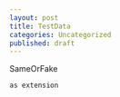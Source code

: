 ```yaml
---
layout: post
title: TestData
categories: Uncategorized
published: draft
---
```

SameOrFake  

    as extension

